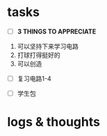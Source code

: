 # tasks
- [ ] **3 THINGS TO APPRECIATE**
1. 可以坚持下来学习电路
2. 打球打得挺好的
3. 可以创造
- [ ] 复习电路1-4
- [ ] 学生包


# logs & thoughts






